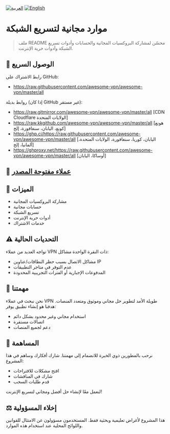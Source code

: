 [![العربية](https://img.shields.io/badge/اللغة-العربية-red)](README_AR.md)
[![English](https://img.shields.io/badge/Language-English-red)](README.md)

# موارد مجانية لتسريع الشبكة

> ملف README محسّن لمشاركة البروكسيات المجانية والحسابات وأدوات تسريع الشبكة وأدوات حرية الإنترنت.

## 🚀 الوصول السريع

رابط الاشتراك على GitHub:
- https://raw.githubusercontent.com/awesome-vpn/awesome-vpn/master/all

روابط بديلة (إذا كان GitHub غير مستقر):
- https://raw.gitmirror.com/awesome-vpn/awesome-vpn/master/all [CDN Cloudflare الولايات المتحدة]
- https://raw.kkgithub.com/awesome-vpn/awesome-vpn/master/all [هونغ كونغ، اليابان، سنغافورة، إلخ]
- https://ghp.ci/https://raw.githubusercontent.com/awesome-vpn/awesome-vpn/master/all [اليابان، كوريا، سنغافورة، الولايات المتحدة، ألمانيا، إلخ]
- https://ghproxy.net/https://raw.githubusercontent.com/awesome-vpn/awesome-vpn/master/all [أوساكا، اليابان]

## 📱 [عملاء مفتوحة المصدر](https://github.com/awesome-vpn/awesome-vpn/wiki/Clients)

## 🌟 الميزات

- مشاركة البروكسيات المجانية
- حسابات مجانية
- تسريع الشبكة
- أدوات حرية الإنترنت
- خدمات الاشتراك

## ⚠️ التحديات الحالية

تواجه العديد من عملاء VPN ذات النقرة الواحدة مشاكل:
- مشاكل الاتصال بسبب حظر النطاقات/عناوين IP
- عدم التوفر في متاجر التطبيقات
- المدفوعات الإجبارية أو الفترات التجريبية المحدودة

## 🔬 مهمتنا

نحن نبحث في عملاء VPN طويلة الأمد لتطوير حل مجاني وموثوق ومتعدد المنصات. هدفنا هو إنشاء تطبيق يوفر:

- استخدام مجاني وغير محدود بشكل دائم
- اتصالات مستقرة
- دعم لجميع المنصات

## 🤝 المساهمة

نرحب بالمطورين ذوي الخبرة للانضمام إلى مهمتنا. شارك أفكارك وساهم في هذا المشروع:

- افتح مشكلات للاقتراحات
- شارك في المناقشات
- قدم طلبات السحب

لنعمل معًا لإنشاء حل أفضل ومجاني لتسريع الإنترنت!

## ⚖️ إخلاء المسؤولية

هذا المشروع لأغراض تعليمية وبحثية فقط. المستخدمون مسؤولون عن الامتثال للقوانين واللوائح المحلية عند استخدام هذه الموارد.
